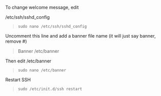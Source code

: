 To change welcome message, edit 

/etc/ssh/sshd_config
 
>`sudo nano /etc/ssh/sshd_config`

Uncomment this line and add a banner file name (it will just say banner, remove #)

>Banner /etc/banner

Then edit /etc/banner 

>`sudo nano /etc/banner`

Restart SSH 

>`sudo /etc/init.d/ssh restart`